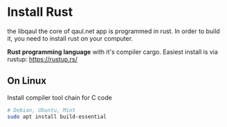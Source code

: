 # Install Rust

the libqaul the core of qaul.net app is programmed in rust.
In order to build it, you need to install rust on your computer.

**Rust programming language** with it's compiler cargo.
Easiest install is via rustup: <https://rustup.rs/>


## On Linux

Install compiler tool chain for C code

```sh
# Debian, Ubuntu, Mint
sudo apt install build-essential
```
